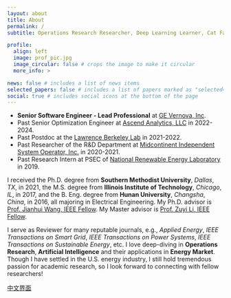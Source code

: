 ```yaml
---
layout: about
title: About
permalink: /
subtitle: Operations Research Researcher, Deep Learning Learner, Cat Fanatic

profile:
  align: left
  image: prof_pic.jpg
  image_circular: false # crops the image to make it circular
  more_info: >

news: false # includes a list of news items
selected_papers: false # includes a list of papers marked as "selected={true}"
social: true # includes social icons at the bottom of the page
---
```


- **Senior Software Engineer - Lead Professional** at [GE Vernova, Inc](https://www.gevernova.com/software/products/gridos/energy-markets-software). 
- Past Senior Optimization Engineer at [Ascend Analytics, LLC](https://www.ascendanalytics.com/) in 2022-2024. 
- Past Postdoc at the [Lawrence Berkeley Lab](https://emp.lbl.gov/) in 2021-2022.
- Past Researcher of the R&D Department at [Midcontinent Independent System Operator, Inc.](https://www.misoenergy.org/) in 2020-2021. 
- Past Research Intern at PSEC of [National Renewable Energy Laboratory](https://www.nrel.gov/grid/) in 2019.

I received the Ph.D. degree from **Southern Methodist University**, *Dallas*, *TX*, in 2021, the M.S. degree from **Illinois Institute of Technology**, *Chicago*, *IL*, in 2017, and the B. Eng. degree from **Hunan University**, *Changsha*, *China*, in 2016, all majoring in Electrical Engineering. My Ph.D. advisor is [Prof. Jianhui Wang, IEEE Fellow](https://sites.google.com/site/eejhwang/). My Master advisor is [Prof. Zuyi Li, IEEE Fellow](https://www.iit.edu/directory/people/zuyi-li).

I serve as Reviewer for many reputable journals, e.g., *Applied Energy*, *IEEE Transactions on Smart Grid*, *IEEE Transactions on Power Systems*, *IEEE Transactions on Sustainable Energy*, etc. I love deep-diving in **Operations Research**, **Artificial Intelligence** and their applications in **Energy Market**. Though I have settled in the U.S. energy industry, I still hold tremendous passion for academic research, so I look forward to connecting with fellow researchers!

<a href="zh" class="fancy-button">中文界面</a>

<br/>
